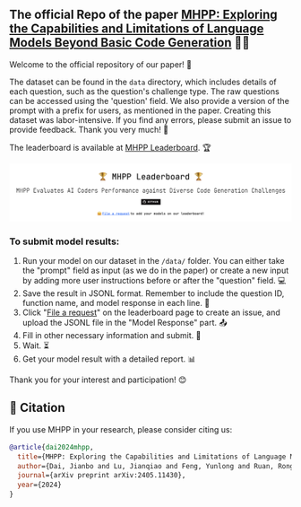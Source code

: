 ## The official Repo of the paper [MHPP: Exploring the Capabilities and Limitations of Language Models Beyond Basic Code Generation](https://arxiv.org/abs/2405.11430) 📄✨

Welcome to the official repository of our paper! 🎉

The dataset can be found in the `data` directory, which includes details of each question, such as the question's challenge type. The raw questions can be accessed using the 'question' field. We also provide a version of the prompt with a prefix for users, as mentioned in the paper. Creating this dataset was labor-intensive. If you find any errors, please submit an issue to provide feedback. Thank you very much! 🙏

The leaderboard is available at [MHPP Leaderboard](https://sparksofagi.github.io/MHPP/). 🏆

![MHPP Leaderboard](./fig/mhpp_leaderboard.png)

### To submit model results:

1. Run your model on our dataset in the `/data/` folder. You can either take the "prompt" field as input (as we do in the paper) or create a new input by adding more user instructions before or after the "question" field. 💻
2. Save the result in JSONL format. Remember to include the question ID, function name, and model response in each line. 📝
3. Click "[File a request](https://github.com/SparksofAGI/MHPP/issues/new?assignees=&labels=model+eval&projects=&template=model_eval_request.yml&title=💡+%5BREQUEST%5D+-+%3CMODEL_NAME%3E)" on the leaderboard page to create an issue, and upload the JSONL file in the "Model Response" part. 📤
4. Fill in other necessary information and submit. 📄
5. Wait. ⏳
6. Get your model result with a detailed report. 📊

Thank you for your interest and participation! 😊


## 📝 Citation

If you use MHPP in your research, please consider citing us:

```bibtex
@article{dai2024mhpp,
  title={MHPP: Exploring the Capabilities and Limitations of Language Models Beyond Basic Code Generation},
  author={Dai, Jianbo and Lu, Jianqiao and Feng, Yunlong and Ruan, Rongju and Cheng, Ming and Tan, Haochen and Guo, Zhijiang},
  journal={arXiv preprint arXiv:2405.11430},
  year={2024}
}
```
